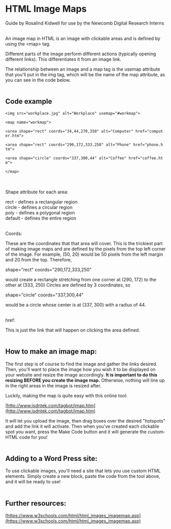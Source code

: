 # HTML Image Maps

Guide by Rosalind Kidwell for use by the Newcomb Digital Research
Interns <br><br>

An image map in HTML is an image with clickable areas and is defined by
using the \<map\> tag.

Different parts of the image perform different actions (typically
opening different links). This differentiates it from an image link.

The relationship between an image and a map tag is the usemap attribute
that you'll put in the img tag, which will be the name of the map
attribute, as you can see in the code below.<br><br>

## Code example

    <img src="workplace.jpg" alt="Workplace" usemap="#workmap">

    <map name="workmap">

    <area shape="rect" coords="34,44,270,350" alt="Computer" href="comput er.htm">

    <area shape="rect" coords="290,172,333,250" alt="Phone" href="phone.h tm">

    <area shape="circle" coords="337,300,44" alt="Coffee" href="coffee.ht m">

    </map>


<br><br>
Shape attribute for each area:

 rect - defines a rectangular region <br>
 circle - defines a circular region<br>
 poly - defines a polygonal region <br>
 default - defines the entire region <br><br>

Coords:

These are the coordinates that that area will cover. This is the
trickiest part of making image maps and are defined by the pixels from
the top left corner of the image. For example, (50, 20) would be 50
pixels from the left margin and 20 from the top. Therefore,

shape=\"rect\" coords=\"290,172,333,250\"

would create a rectangle stretching from one corner at (290, 172) to the
other at (333, 250) Circles are defined by 3 coordinates, so

shape=\"circle\" coords=\"337,300,44\"

would be a circle whose center is at (337, 300) with a radius of 44. <br><br>

href:

This is just the link that will happen on clicking the area defined.<br><br>

## How to make an image map:

The first step is of course to find the image and gather the links
desired. Then, you'll want to place the image how you wish it to be
displayed on your website and resize the image accordingly. **It is
important to do this resizing BEFORE you create the image map.**
Otherwise, nothing will line up in the right areas in the image is
resized after.

Luckily, making the map is quite easy with this online tool:

 [http://www.isdntek.com/tagbot/imap.htm](http://www.isdntek.com/tagbot/imap.htm)

It will let you upload the image, then drag boxes over the desired
"hotspots" and add the link it will activate. Then when you've created
each clickable spot you want, press the Make Code button and it will
generate the custom-HTML code for you! <br><br>

## Adding to a Word Press site:

To use clickable images, you'll need a site that lets you use custom
HTML elements. Simply create a new block, paste the code from the tool
above, and it will be ready to use! <br><br>

## Further resources:

[https://www.w3schools.com/html/html_images_imagemap.asp](https://www.w3schools.com/html/html_images_imagemap.asp)
